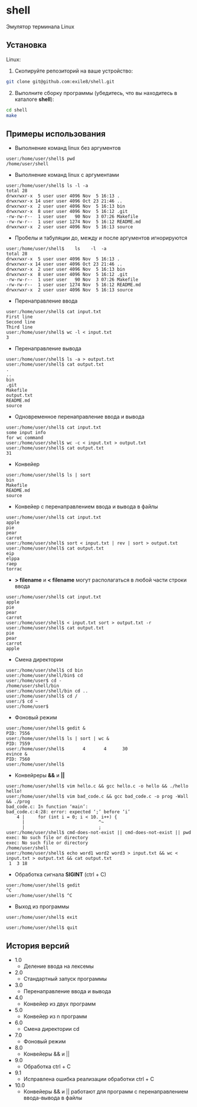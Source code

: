 # shell
Эмулятор терминала Linux
## Установка
Linux:

1. Скопируйте репозиторий на ваше устройство:

```sh
git clone git@github.com:exile8/shell.git
```
2. Выполните сборку программы (убедитесь, что вы находитесь в каталоге **shell**):

```sh
cd shell
make
```
## Примеры использования

* Выполнение команд linux без аргументов

```
user:/home/user/shell$ pwd
/home/user/shell
```

* Выполнение команд linux c аргументами

```
user:/home/user/shell$ ls -l -a
total 28
drwxrwxr-x  5 user user 4096 Nov  5 16:13 .
drwxrwxr-x 14 user user 4096 Oct 23 21:46 ..
drwxrwxr-x  2 user user 4096 Nov  5 16:13 bin
drwxrwxr-x  8 user user 4096 Nov  5 16:12 .git
-rw-rw-r--  1 user user   90 Nov  3 07:26 Makefile
-rw-rw-r--  1 user user 1274 Nov  5 16:12 README.md
drwxrwxr-x  2 user user 4096 Nov  5 16:13 source
```

* Пробелы и табуляции до, между и после аргументов игнорируются

```
user:/home/user/shell$    ls    -l  -a      
total 28
drwxrwxr-x  5 user user 4096 Nov  5 16:13 .
drwxrwxr-x 14 user user 4096 Oct 23 21:46 ..
drwxrwxr-x  2 user user 4096 Nov  5 16:13 bin
drwxrwxr-x  8 user user 4096 Nov  5 16:12 .git
-rw-rw-r--  1 user user   90 Nov  3 07:26 Makefile
-rw-rw-r--  1 user user 1274 Nov  5 16:12 README.md
drwxrwxr-x  2 user user 4096 Nov  5 16:13 source
```

* Перенаправление ввода

```
user:/home/user/shell$ cat input.txt
First line
Second line
Third line
user:/home/user/shell$ wc -l < input.txt
3
```

* Перенаправление вывода

```
user:/home/user/shell$ ls -a > output.txt
user:/home/user/shell$ cat output.txt
.
..
bin
.git
Makefile
output.txt
README.md
source
```

* Одновременное перенаправление ввода и вывода

```
user:/home/user/shell$ cat input.txt
some input info
for wc command
user:/home/user/shell$ wc -c < input.txt > output.txt
user:/home/user/shell$ cat output.txt
31
```

* Конвейер

```
user:/home/user/shell$ ls | sort
bin
Makefile
README.md
source
```

* Конвейер с перенаправлением ввода и вывода в файлы

```
user:/home/user/shell$ cat input.txt
apple
pie
pear
carrot
user:/home/user/shell$ sort < input.txt | rev | sort > output.txt
user:/home/user/shell$ cat output.txt
eip
elppa
raep
torrac
```

* **> filename** и **< filename** могут располагаться в любой части строки ввода

```
user:/home/user/shell$ cat input.txt
apple
pie
pear
carrot
user:/home/user/shell$ < input.txt sort > output.txt -r
user:/home/user/shell$ cat output.txt
pie
pear
carrot
apple
```

* Смена директории

```
user:/home/user/shell$ cd bin
user:/home/user/shell/bin$ cd
user:/home/user$ cd -
/home/user/shell/bin
user:/home/user/shell/bin cd ..
user:/home/user/shell$ cd /
user:/$ cd ~
user:/home/user$
```

* Фоновый режим

```
user:/home/user/shell$ gedit &
PID: 7556
user:/home/user/shell$ ls | sort | wc &
PID: 7559
user:/home/user/shell$       4       4      30
evince &
PID: 7560
user:/home/user/shell$
```
* Конвейреры **&&** и **||**

```
user:/home/user/shell$ vim hello.c && gcc hello.c -o hello && ./hello
hello!
user:/home/user/shell$ vim bad_code.c && gcc bad_code.c -o prog -Wall && ./prog
bad_code.c: In function ‘main’:
bad_code.c:4:28: error: expected ‘;’ before ‘i’
    4 |     for (int i = 0; i < 10. i++) {
      |                            ^~
      |                            ;
user:/home/user/shell$ cmd-does-not-exist || cmd-does-not-exist || pwd
exec: No such file or directory
exec: No such file or directory
/home/user/shell
user:/home/user/shell$ echo word1 word2 word3 > input.txt && wc < input.txt > output.txt && cat output.txt
 1  3 18
```

* Обработка сигнала **SIGINT** (ctrl + C)

```
user:/home/user/shell$ gedit
^C
user:/home/user/shell$ ^C
```

* Выход из программы

```
user:/home/user/shell$ exit
```

```
user:/home/user/shell$ quit
```

## История версий
* 1.0
    * Деление ввода на лексемы
* 2.0
    * Стандартный запуск программы
* 3.0
    * Перенаправление ввода и вывода
* 4.0
    * Конвейер из двух программ
* 5.0
    * Конвейер из n программ
* 6.0
    * Смена директории cd
* 7.0
    * Фоновый режим
* 8.0
    * Конвейеры && и ||
* 9.0
    * Обработка ctrl + C
* 9.1
    * Исправлена ошибка реализации обработки ctrl + C
* 10.0
    * Конвейеры && и || работают для программ с перенаправлением ввода-вывода в файлы
